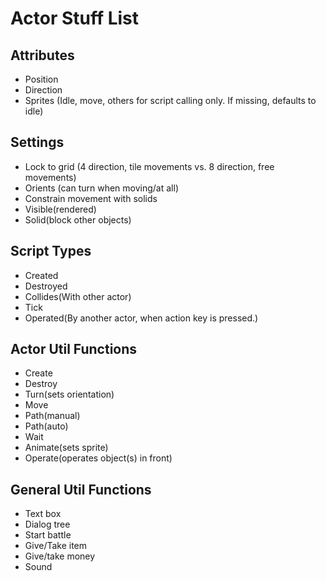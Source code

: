 Actor Stuff List
================

Attributes
----------
- Position
- Direction
- Sprites (Idle, move, others for script calling only. If missing, defaults to
  idle)

Settings
--------
- Lock to grid (4 direction, tile movements vs. 8 direction, free movements)
- Orients (can turn when moving/at all)
- Constrain movement with solids
- Visible(rendered)
- Solid(block other objects)

Script Types
------------
- Created
- Destroyed
- Collides(With other actor)
- Tick
- Operated(By another actor, when action key is pressed.)

Actor Util Functions
--------------------
- Create
- Destroy
- Turn(sets orientation)
- Move
- Path(manual)
- Path(auto)
- Wait
- Animate(sets sprite)
- Operate(operates object(s) in front)

General Util Functions
----------------------
- Text box
- Dialog tree
- Start battle
- Give/Take item
- Give/take money
- Sound
